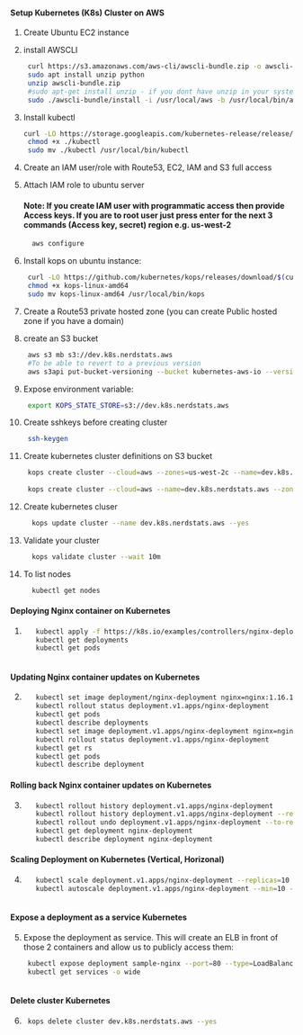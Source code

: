 
#### Setup Kubernetes (K8s) Cluster on AWS


1. Create Ubuntu EC2 instance
1. install AWSCLI
   ```sh 
    curl https://s3.amazonaws.com/aws-cli/awscli-bundle.zip -o awscli-bundle.zip
    sudo apt install unzip python
    unzip awscli-bundle.zip
    #sudo apt-get install unzip - if you dont have unzip in your system
    sudo ./awscli-bundle/install -i /usr/local/aws -b /usr/local/bin/aws
    ```
    
1. Install kubectl
   ```sh
   curl -LO https://storage.googleapis.com/kubernetes-release/release/$(curl -s https://storage.googleapis.com/kubernetes-release/release/stable.txt)/bin/linux/amd64/kubectl
    chmod +x ./kubectl
    sudo mv ./kubectl /usr/local/bin/kubectl
   ```
1. Create an IAM user/role  with Route53, EC2, IAM and S3 full access
1. Attach IAM role to ubuntu server

    #### Note: If you create IAM user with programmatic access then provide Access keys. If you are to root user just press enter for the next 3 commands (Access key, secret) region e.g. us-west-2
   ```sh 
     aws configure
    ```
1. Install kops on ubuntu instance:
   ```sh
    curl -LO https://github.com/kubernetes/kops/releases/download/$(curl -s https://api.github.com/repos/kubernetes/kops/releases/latest | grep tag_name | cut -d '"' -f 4)/kops-linux-amd64
    chmod +x kops-linux-amd64
    sudo mv kops-linux-amd64 /usr/local/bin/kops
    ```
1. Create a Route53 private hosted zone (you can create Public hosted zone if you have a domain)
1. create an S3 bucket 
   ```sh
    aws s3 mb s3://dev.k8s.nerdstats.aws
    #To be able to revert to a previous version 
    aws s3api put-bucket-versioning --bucket kubernetes-aws-io --versioning-configuration Status=Enabled
   ```
1. Expose environment variable:
   ```sh 
    export KOPS_STATE_STORE=s3://dev.k8s.nerdstats.aws
   ```
1. Create sshkeys before creating cluster
   ```sh
    ssh-keygen
   ```
1. Create kubernetes cluster definitions on S3 bucket 
   ```sh 
    kops create cluster --cloud=aws --zones=us-west-2c --name=dev.k8s.nerdstats.aws --dns-zone=nerdstats.aws --dns private
    
    kops create cluster --cloud=aws --name=dev.k8s.nerdstats.aws --zones=us-west-2a,us-west-2b,us-west-2c --dns-zone=nerdstats.aws --dns private --node-count=5 --state=s3://dev.k8s.nerdstats.aws --yes
    ```
1. Create kubernetes cluser
    ```sh 
      kops update cluster --name dev.k8s.nerdstats.aws --yes
     ```
1. Validate your cluster 
     ```sh 
       kops validate cluster --wait 10m
    ```

1. To list nodes
   ```sh 
     kubectl get nodes 
   ```

#### Deploying Nginx container on Kubernetes 
1. 
   ```sh
      kubectl apply -f https://k8s.io/examples/controllers/nginx-deployment.yaml
      kubectl get deployments
      kubectl get pods
    
#### Updating Nginx container updates on Kubernetes 
2.          
   ```sh
      kubectl set image deployment/nginx-deployment nginx=nginx:1.16.1 --record
      kubectl rollout status deployment.v1.apps/nginx-deployment
      kubectl get pods
      kubectl describe deployments
      kubectl set image deployment.v1.apps/nginx-deployment nginx=nginx:1.161 --record=true
      kubectl rollout status deployment.v1.apps/nginx-deployment
      kubectl get rs
      kubectl get pods
      kubectl describe deployment
   ```
 #### Rolling back Nginx container updates on Kubernetes 
3.      
   ```sh
      kubectl rollout history deployment.v1.apps/nginx-deployment
      kubectl rollout history deployment.v1.apps/nginx-deployment --revision=2
      kubectl rollout undo deployment.v1.apps/nginx-deployment --to-revision=2
      kubectl get deployment nginx-deployment
      kubectl describe deployment nginx-deployment
    ``` 
 #### Scaling Deployment on Kubernetes (Vertical, Horizonal)
4.       
   ```sh 
      kubectl scale deployment.v1.apps/nginx-deployment --replicas=10
      kubectl autoscale deployment.v1.apps/nginx-deployment --min=10 --max=15 --cpu-percent=80
  
#### Expose a deployment as a service Kubernetes 
5. Expose the deployment as service. This will create an ELB in front of those 2 containers and allow us to publicly access them:
   ```sh 
    kubectl expose deployment sample-nginx --port=80 --type=LoadBalancer
    kubectl get services -o wide
  
#### Delete cluster Kubernetes 
 6. 
    ```sh
     kops delete cluster dev.k8s.nerdstats.aws --yes
  

